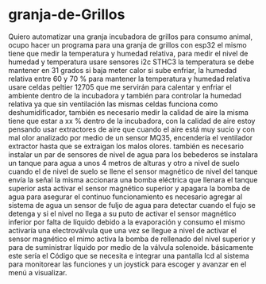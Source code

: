 # granja-de-Grillos
Quiero automatizar una granja incubadora de grillos para consumo animal, ocupo hacer un programa para una granja de grillos con esp32 el mismo tiene que medir la temperatura y humedad relativa, para medir el nivel de humedad y temperatura usare sensores i2c STHC3 la temperatura se debe mantener en 31 grados si baja meter calor si sube enfriar, la humedad relativa entre 60 y 70 % para mantener la temperatura y humedad relativa usare celdas peltier 12705 que me servirán para calentar y enfriar el ambiente dentro de la incubadora y también para controlar la humedad relativa ya que sin ventilación las mismas celdas  funciona como deshumidificador, también es necesario medir la calidad de aire la misma tiene que estar a xx % dentro de la incubadora,  con la calidad de aire estoy pensando usar extractores de aire que cuando el aire está muy sucio y con mal olor analizado por medio de un sensor MQ35, encendería el ventilador extractor hasta que se extraigan los malos olores. también es necesario instalar un par de sensores de nivel de agua para los bebederos se instalara un tanque para agua a unos 4 metros de alturas y otro a nivel de suelo cuando el de nivel de suelo se llene el sensor magnético de nivel del tanque envía la señal la misma accionara una bomba eléctrica que  llenara el tanque superior asta activar el sensor magnético superior y  apagara la bomba de agua para asegurar el continuo funcionamiento es necesario agregar al sistema de agua un sensor de fuljo de agua para detectar cuando el fujo se detenga y si el nivel no llega a su puto de activar el sensor magnético inferior por falta de líquido debido a la evaporación y consumo el mismo activaría una electroválvula que una vez se llegue a nivel de activar el sensor magnético el mimo activa la bomba de rellenado del nivel superior y para de suministrar líquido por medio de la válvula solenoide. básicamente este sería el Código que se necesita e integrar una pantalla lcd al sistema para monitorear las funciones y un joystick para escoger y avanzar en el menú a visualizar.

